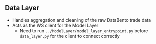 ## Data Layer
- Handles aggregation and cleaning of the raw DataBento trade data
- Acts as the WS client for the Model Layer
  - Need to run `../ModelLayer/model_layer_entrypoint.py` before `data_layer.py` for the client to connect correctly 